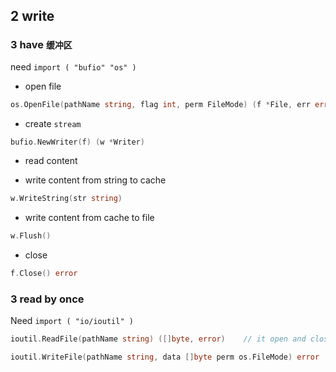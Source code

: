 ## 2 write 
### 3  have `缓冲区` 
need `import ( "bufio" "os" )` 

* open file
```go
os.OpenFile(pathName string, flag int, perm FileMode) (f *File, err error)
```

* create `stream` 
```go
bufio.NewWriter(f) (w *Writer)
```

* read content

* write content from string to cache
```go
w.WriteString(str string)
```

* write content from cache to file
```go
w.Flush()
```

* close
```go
f.Close() error
```




### 3  read by once
Need `import ( "io/ioutil" )` 

```go
ioutil.ReadFile(pathName string) ([]byte, error)	// it open and close file automaticly
```

```go
ioutil.WriteFile(pathName string, data []byte perm os.FileMode) error
```


